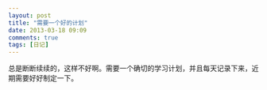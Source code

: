 ```yaml
---
layout: post
title: "需要一个好的计划"
date: 2013-03-18 09:09
comments: true
tags: [日记]
---
```

  总是断断续续的，这样不好啊。需要一个确切的学习计划，并且每天记录下来，近期需要好好制定一下。